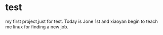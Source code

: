 # test
my first project,just for test.
Today is Jone 1st and xiaoyan begin to teach me linux for finding a new job.
